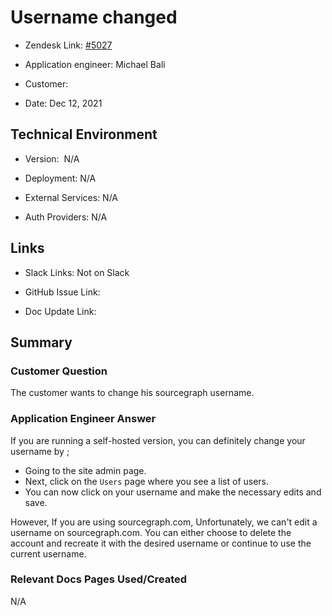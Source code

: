 

# Username changed <!-- Ticket Title  Hint: include keywords to make it searchable -->



- Zendesk Link: [#5027](https://sourcegraph.zendesk.com/agent/tickets/5027)

- Application engineer: Michael Bali

- Customer: <!-- Redact if this contains personally identifying information -->

- Date: Dec 12, 2021


<!-- Data populated from integration, speak to Ben Gordon or Michael Bali if not working -->

<!-- During Internal team trial, fill missing data manually (we are waiting for all data to sync) -->



## Technical Environment

- Version: ​ N/A

- Deployment: N/A

- External Services: N/A

- Auth Providers: N/A





## Links
<!-- Data for application engineer manual entry -->
- Slack Links: Not on Slack

- GitHub Issue Link:

- Doc Update Link:



## Summary

### Customer Question

The customer wants to change his sourcegraph username.

### Application Engineer Answer

If you are running a self-hosted version, you can definitely change your username by ;
 

- Going to the site admin page.
- Next, click on the `Users` page where you see a list of users.
- You can now click on your username and make the necessary edits and save.

 
However, If you are using sourcegraph.com, Unfortunately, we can't edit a username on sourcegraph.com. You can either choose to delete the account and recreate it with the desired username or continue to use the current username.


### Relevant Docs Pages Used/Created

N/A

<!-- Once complete, upload a copy to https://github.com/sourcegraph/support-tools-internal/tree/main/resolved-tickets as a .md file -->
<!-- Name the file 5027.md -->
